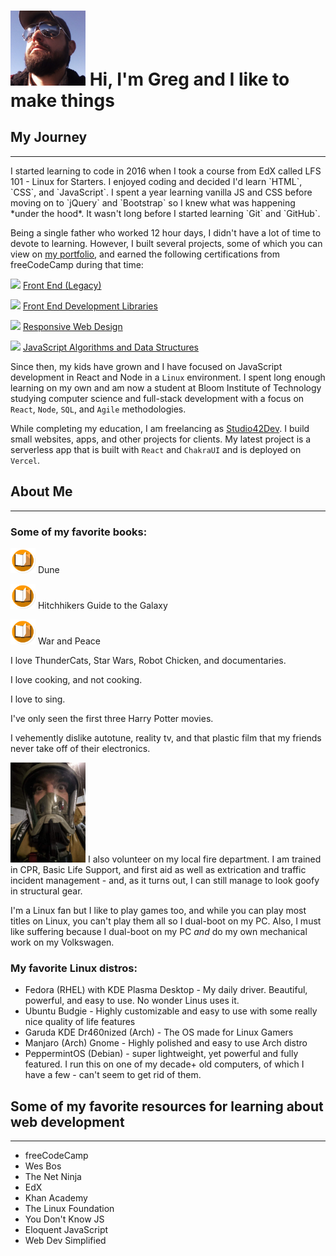 # [<img src="assets/shades.jpg" width="120px" >](https://portfolio.studio42dev.com) Hi, I'm Greg and I like to make things

## My Journey
<hr/>
I started learning to code in 2016 when I took a course from EdX called LFS 101 - Linux for Starters. I enjoyed coding and decided I'd learn `HTML`, `CSS`, and `JavaScript`. I spent a year learning vanilla JS and CSS before moving on to `jQuery` and `Bootstrap` so I knew what was happening *under the hood*. It wasn't long before I started learning `Git` and `GitHub`.

Being a single father who worked 12 hour days, I didn't have a lot of time to devote to learning. However, I built several projects, some of which you can view on [my portfolio](https://portfolio.studio42dev.com), and earned the following certifications from freeCodeCamp during that time:

<img src="https://upload.wikimedia.org/wikipedia/commons/9/94/Certificate_%2889083%29_-_The_Noun_Project.svg" width="45px" > [Front End (Legacy)](https://www.freecodecamp.org/certification/bus42/legacy-front-end)

<img src="https://upload.wikimedia.org/wikipedia/commons/9/94/Certificate_%2889083%29_-_The_Noun_Project.svg" width="45px" > [Front End Development Libraries](https://www.freecodecamp.org/certification/bus42/front-end-development-libraries)

<img src="https://upload.wikimedia.org/wikipedia/commons/9/94/Certificate_%2889083%29_-_The_Noun_Project.svg" width="45px" > [Responsive Web Design](https://www.freecodecamp.org/certification/bus42/responsive-web-design)

<img src="https://upload.wikimedia.org/wikipedia/commons/9/94/Certificate_%2889083%29_-_The_Noun_Project.svg" width="45px" > [JavaScript Algorithms and Data Structures](https://www.freecodecamp.org/certification/bus42/javascript-algorithms-and-data-structures)

Since then, my kids have grown and I have focused on JavaScript development in React and Node in a `Linux` environment. I spent long enough learning on my own and am now a student at Bloom Institute of Technology studying computer science and full-stack development with a focus on `React`, `Node`, `SQL`, and `Agile` methodologies.

While completing my education, I am freelancing as [Studio42Dev](https://studio42dev.com). I build small websites, apps, and other projects for clients. My latest project is a serverless app that is built with `React` and `ChakraUI` and is deployed on `Vercel`.

## About Me
<hr/>

### Some of my favorite books:

<img src="assets/book.png" width="40px" > Dune

<img src="assets/book.png" width="40px" > Hitchhikers Guide to the Galaxy

<img src="assets/book.png" width="40px" > War and Peace

I love ThunderCats, Star Wars, Robot Chicken, and documentaries.

I love cooking, and not cooking.

I love to sing.

I've only seen the first three Harry Potter movies.

I vehemently dislike autotune, reality tv, and that plastic film that my friends never take off of their electronics.

<img src="assets/SCBAwhat.jpeg" width="120px" > I also volunteer on my local fire department. I am trained in CPR, Basic Life Support, and first aid as well as extrication and traffic incident management - and, as it turns out, I can still manage to look goofy in structural gear.

I'm a Linux fan but I like to play games too, and while you can play most titles on Linux, you can't play them all so I dual-boot on my PC. Also, I must like suffering because I dual-boot on my PC *and* do my own mechanical work on my Volkswagen.

### My favorite Linux distros:

* Fedora (RHEL) with KDE Plasma Desktop - My daily driver. Beautiful, powerful, and easy to use. No wonder Linus uses it.
* Ubuntu Budgie - Highly customizable and easy to use with some really nice quality of life features
* Garuda KDE Dr460nized (Arch) - The OS made for Linux Gamers
* Manjaro (Arch) Gnome - Highly polished and easy to use Arch distro
* PeppermintOS (Debian) - super lightweight, yet powerful and fully featured. I run this on one of my decade+ old computers, of which I have a few - can't seem to get rid of them.

## Some of my favorite resources for learning about web development
<hr/>

* freeCodeCamp
* Wes Bos
* The Net Ninja
* EdX
* Khan Academy
* The Linux Foundation
* You Don't Know JS
* Eloquent JavaScript
* Web Dev Simplified
